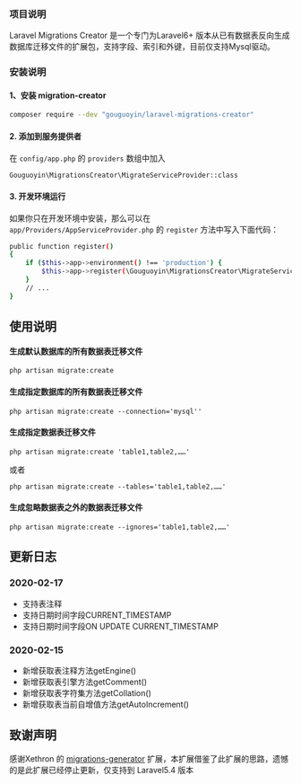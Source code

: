 ### 项目说明

Laravel Migrations Creator 是一个专门为Laravel6+ 版本从已有数据表反向生成数据库迁移文件的扩展包，支持字段、索引和外键，目前仅支持Mysql驱动。

### 安装说明

#### 1、安装 migration-creator

```bash
composer require --dev "gouguoyin/laravel-migrations-creator"
```

#### 2. 添加到服务提供者

在 `config/app.php` 的 `providers` 数组中加入

```bash
Gouguoyin\MigrationsCreator\MigrateServiceProvider::class
```

#### 3. 开发环境运行

如果你只在开发环境中安装，那么可以在 `app/Providers/AppServiceProvider.php` 的 `register` 方法中写入下面代码：

```bash
public function register()
{
    if ($this->app->environment() !== 'production') {
        $this->app->register(\Gouguoyin\MigrationsCreator\MigrateServiceProvider::class);
    }
    // ...
}
```

## 使用说明

#### 生成默认数据库的所有数据表迁移文件

`php artisan migrate:create`

#### 生成指定数据库的所有数据表迁移文件

`php artisan migrate:create --connection='mysql''`

#### 生成指定数据表迁移文件

`php artisan migrate:create 'table1,table2,……'`

或者

`php artisan migrate:create --tables='table1,table2,……'`

#### 生成忽略数据表之外的数据表迁移文件

`php artisan migrate:create --ignores='table1,table2,……'`

## 更新日志

### 2020-02-17
* 支持表注释
* 支持日期时间字段CURRENT_TIMESTAMP
* 支持日期时间字段ON UPDATE CURRENT_TIMESTAMP

### 2020-02-15
* 新增获取表注释方法getEngine()
* 新增获取表引擎方法getComment()
* 新增获取表字符集方法getCollation()
* 新增获取表当前自增值方法getAutoIncrement()

## 致谢声明

感谢Xethron 的 [migrations-generator](https://github.com/Xethron/migrations-generator) 扩展，本扩展借鉴了此扩展的思路，遗憾的是此扩展已经停止更新，仅支持到 Laravel5.4 版本
